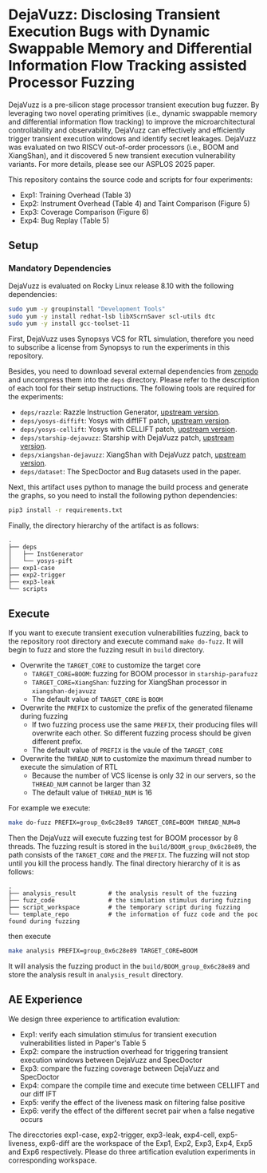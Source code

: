 # DejaVuzz: Disclosing Transient Execution Bugs with Dynamic Swappable Memory and Differential Information Flow Tracking assisted Processor Fuzzing

DejaVuzz is a pre-silicon stage processor transient execution bug fuzzer.
By leveraging two novel operating primitives (i.e., dynamic swappable memory and differential information flow tracking) to improve the microarchitectural controllability and observability, DejaVuzz can effectively and efficiently trigger transient execution windows and identify secret leakages.
DejaVuzz was evaluated on two RISCV out-of-order processors (i.e., BOOM and XiangShan), and it discovered 5 new transient execution vulnerability variants.
For more details, please see our ASPLOS 2025 paper.

This repository contains the source code and scripts for four experiments:

- Exp1: Training Overhead (Table 3)
- Exp2: Instrument Overhead (Table 4) and Taint Comparison (Figure 5)
- Exp3: Coverage Comparison (Figure 6)
- Exp4: Bug Replay (Table 5)


## Setup

### Mandatory Dependencies

DejaVuzz is evaluated on Rocky Linux release 8.10 with the following dependencies:

```bash
sudo yum -y groupinstall "Development Tools"
sudo yum -y install redhat-lsb libXScrnSaver scl-utils dtc
sudo yum -y install gcc-toolset-11
```

First, DejaVuzz uses Synopsys VCS for RTL simulation, therefore you need to subscribe a license from Synopsys to run the experiments in this repository.

Besides, you need to download several external dependencies from [zenodo](#TODO) and uncompress them into the `deps` directory.
Please refer to the description of each tool for their setup instructions.
The following tools are required for the experiments:

- `deps/razzle`: Razzle Instruction Generator, [upstream version](#TODO).
- `deps/yosys-diffift`: Yosys with diffIFT patch, [upstream version](#TODO).
- `deps/yosys-cellift`: Yosys with CELLIFT patch, [upstream version](#TODO).
- `deps/starship-dejavuzz`: Starship with DejaVuzz patch, [upstream version](#TODO).
- `deps/xiangshan-dejavuzz`: XiangShan with DejaVuzz patch, [upstream version](#TODO).
- `deps/dataset`: The SpecDoctor and Bug datasets used in the paper.

Next, this artifact uses python to manage the build process and generate the graphs, so you need to install the following python dependencies:

```bash
pip3 install -r requirements.txt
```

Finally, the directory hierarchy of the artifact is as follows:

```
.
├── deps
│   ├── InstGenerator
│   └── yosys-pift
├── exp1-case
├── exp2-trigger
├── exp3-leak
└── scripts
```

## Execute

If you want to execute transient execution vulnerabilities fuzzing, back to the repository root directory and execute command `make do-fuzz`. It will begin to fuzz and store the fuzzing result in `build` directory.
- Overwrite the `TARGET_CORE` to customize the target core
    - `TARGET_CORE=BOOM`: fuzzing for BOOM processor in `starship-parafuzz`
    - `TARGET_CORE=XiangShan`: fuzzing for XiangShan processor in `xiangshan-dejavuzz`
    - The default value of `TARGET_CORE` is `BOOM`
- Overwrite the `PREFIX` to customize the prefix of the generated filename during fuzzing
    - If two fuzzing process use the same `PREFIX`, their producing files will overwrite each other. So different fuzzing process should be given different prefix.
    - The default value of `PREFIX` is the vaule of the `TARGET_CORE`
- Overwrite the `THREAD_NUM` to customize the maximum thread number to execute the simulation of RTL
    - Because the number of VCS license is only 32 in our servers, so the `THREAD_NUM` cannot be larger than 32
    - The default value of `THREAD_NUM` is 16

For example we execute:
```sh
make do-fuzz PREFIX=group_0x6c28e89 TARGET_CORE=BOOM THREAD_NUM=8
```
Then the DejaVuzz will execute fuzzing test for BOOM processor by 8 threads. The fuzzing result is stored in the `build/BOOM_group_0x6c28e89`, the path consists of the `TARGET_CORE` and the `PREFIX`. The fuzzing will not stop until you kill the process handly. The final directory hierarchy of it is as follows:

```
.
├── analysis_result         # the analysis result of the fuzzing
├── fuzz_code               # the simulation stimulus during fuzzing
├── script_workspace        # the temporary script during fuzzing
└── template_repo           # the information of fuzz code and the poc found during fuzzing
```

then execute
```sh
make analysis PREFIX=group_0x6c28e89 TARGET_CORE=BOOM
```
It will analysis the fuzzing product in the `build/BOOM_group_0x6c28e89` and store the analysis result in `analysis_result` directory.

## AE Experience

We design three experience to artification evalution:

- Exp1: verify each simulation stimulus for transient execution vulnerabilities listed in Paper's Table 5
- Exp2: compare the instruction overhead for triggering transient execution windows between DejaVuzz and SpecDoctor
- Exp3: compare the fuzzing coverage between DejaVuzz and SpecDoctor
- Exp4: compare the compile time and execute time between CELLIFT and our diff IFT
- Exp5: verify the effect of the liveness mask on filtering false positive
- Exp6: verify the effect of the different secret pair when a false negative occurs

The direcctories exp1-case, exp2-trigger, exp3-leak, exp4-cell, exp5-liveness, exp6-diff are the workspace of the Exp1, Exp2, Exp3, Exp4, Exp5 and Exp6 respectively. Please do three artification evalution experiments in corresponding workspace.
